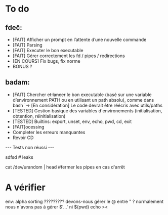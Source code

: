 # To do

## fdeĉ:

- [FAIT] Afficher un prompt en l’attente d’une nouvelle commande
- [FAIT] Parsing
- [FAIT] Executer le bon executable
- [FAIT] Gérer correctement les fd / pipes / redirections
- [EN COURS] Fix bugs, fix norme
- BONUS ?


## badam:

- [FAIT] Chercher ~~et lancer~~ le bon executable (basé sur une variable d’environnement PATH ou en utilisant un path absolu), comme dans bash
	`-> [En considération] Le code devrait être réécris avec utils/paths
- [TESTED] Gestion basique des variables d'environements (initialisation, obtention, réinitialisation)
- [TESTED] Builtins: export, unset, env, echo, pwd, cd, exit
- [FAIT]ocessing
- Completer les erreurs manquantes
- Revoir CD

--- Tests non réussi ---

sdfsd  # leaks

cat /dev/urandom | head  #fermer les pipes en cas d'arrêt

# A vérifier
env: alpha sorting ????????? 
devons-nous gérer le @ entre " ?
normalement nous n'avons pas à gérer $'...' ni $(pwd)
echo ><
